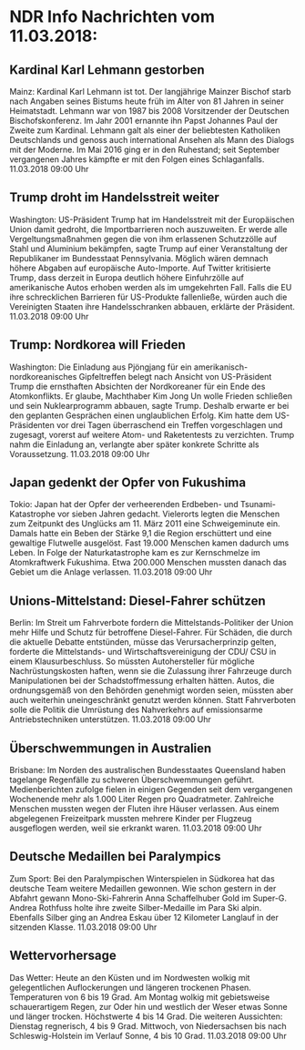 # NDR Info Nachrichten vom 11.03.2018:


## Kardinal Karl Lehmann gestorben
Mainz:	Kardinal Karl Lehmann ist tot. Der langjährige Mainzer Bischof starb nach Angaben seines Bistums heute früh im Alter von 81 Jahren in seiner Heimatstadt. Lehmann war von 1987 bis 2008 Vorsitzender der Deutschen Bischofskonferenz. Im Jahr 2001 ernannte ihn Papst Johannes Paul der Zweite zum Kardinal. Lehmann galt als einer der beliebtesten Katholiken Deutschlands und genoss auch international Ansehen als Mann des Dialogs mit der Moderne. Im Mai 2016 ging er in den Ruhestand; seit September vergangenen Jahres kämpfte er mit den Folgen eines Schlaganfalls. 11.03.2018 09:00 Uhr 

## Trump droht im Handelsstreit weiter
Washington: 	US-Präsident Trump hat im Handelsstreit mit der Europäischen Union damit gedroht, die Importbarrieren noch auszuweiten. Er werde alle Vergeltungsmaßnahmen gegen die von ihm erlassenen Schutzzölle auf Stahl und Aluminium bekämpfen, sagte Trump auf einer Veranstaltung der Republikaner im Bundesstaat Pennsylvania. Möglich wären demnach höhere Abgaben auf europäische Auto-Importe. Auf Twitter kritisierte Trump, dass derzeit in Europa deutlich höhere Einfuhrzölle auf amerikanische Autos erhoben werden als im umgekehrten Fall. Falls die EU ihre schrecklichen Barrieren für US-Produkte fallenließe, würden auch die Vereinigten Staaten ihre Handelsschranken abbauen, erklärte der Präsident. 11.03.2018 09:00 Uhr 

## Trump: Nordkorea will Frieden
Washington: 	Die Einladung aus Pjöngjang für ein amerikanisch-nordkoreanisches Gipfeltreffen belegt nach Ansicht von US-Präsident Trump die ernsthaften Absichten der Nordkoreaner für ein Ende des Atomkonflikts. Er glaube, Machthaber Kim Jong Un wolle Frieden schließen und sein Nuklearprogramm abbauen, sagte Trump. Deshalb erwarte er bei den geplanten Gesprächen einen unglaublichen Erfolg. Kim hatte dem US-Präsidenten vor drei Tagen überraschend ein Treffen vorgeschlagen und zugesagt, vorerst auf weitere Atom- und Raketentests zu verzichten. Trump nahm die Einladung an, verlangte aber später konkrete Schritte als Voraussetzung. 11.03.2018 09:00 Uhr 

## Japan gedenkt der Opfer von Fukushima
Tokio: 	Japan hat der Opfer der verheerenden Erdbeben- und Tsunami-Katastrophe vor sieben Jahren gedacht. Vielerorts legten die Menschen zum Zeitpunkt des Unglücks am 11. März 2011 eine Schweigeminute ein. Damals hatte ein Beben der Stärke 9,1 die Region erschüttert und eine gewaltige Flutwelle ausgelöst. Fast 19.000 Menschen kamen dadurch ums Leben. In Folge der Naturkatastrophe kam es zur Kernschmelze im Atomkraftwerk Fukushima. Etwa 200.000 Menschen mussten danach das Gebiet um die Anlage verlassen. 11.03.2018 09:00 Uhr 

## Unions-Mittelstand: Diesel-Fahrer schützen
Berlin: Im Streit um Fahrverbote fordern die Mittelstands-Politiker der Union mehr Hilfe und Schutz für betroffene Diesel-Fahrer. Für Schäden, die durch die aktuelle Debatte entstünden, müsse das Verursacherprinzip gelten, forderte die Mittelstands- und Wirtschaftsvereinigung der CDU/ CSU in einem Klausurbeschluss. So müssten Autohersteller für mögliche Nachrüstungskosten haften, wenn sie die Zulassung ihrer Fahrzeuge durch Manipulationen bei der Schadstoffmessung erhalten hätten. Autos, die ordnungsgemäß von den Behörden genehmigt worden seien, müssten aber auch weiterhin uneingeschränkt genutzt werden können. Statt Fahrverboten solle die Politik die Umrüstung des Nahverkehrs auf emissionsarme Antriebstechniken unterstützen. 11.03.2018 09:00 Uhr 

## Überschwemmungen in Australien
Brisbane: 	Im Norden des australischen Bundesstaates Queensland haben tagelange Regenfälle zu schweren Überschwemmungen geführt. Medienberichten zufolge fielen in einigen Gegenden seit dem vergangenen Wochenende mehr als 1.000 Liter Regen pro Quadratmeter. Zahlreiche Menschen mussten wegen der Fluten ihre Häuser verlassen. Aus einem abgelegenen Freizeitpark mussten mehrere Kinder per Flugzeug ausgeflogen werden, weil sie erkrankt waren. 11.03.2018 09:00 Uhr 

## Deutsche Medaillen bei Paralympics
Zum Sport:	Bei den Paralympischen Winterspielen in Südkorea hat das deutsche Team weitere Medaillen gewonnen. Wie schon gestern in der Abfahrt gewann Mono-Ski-Fahrerin Anna Schaffelhuber Gold im Super-G. Andrea Rothfuss holte ihre zweite Silber-Medaille im Para Ski alpin. Ebenfalls Silber ging an Andrea Eskau über 12 Kilometer Langlauf in der sitzenden Klasse. 11.03.2018 09:00 Uhr 

## Wettervorhersage
Das Wetter: Heute an den Küsten und im Nordwesten wolkig mit gelegentlichen Auflockerungen und längeren trockenen Phasen. Temperaturen von 6 bis 19 Grad. Am Montag wolkig mit gebietsweise schauerartigem Regen, zur Oder hin und westlich der Weser etwas Sonne und länger trocken. Höchstwerte 4 bis 14 Grad. Die weiteren Aussichten:
Dienstag regnerisch, 4 bis 9 Grad. Mittwoch, von Niedersachsen bis nach Schleswig-Holstein im Verlauf Sonne, 4 bis 10 Grad. 11.03.2018 09:00 Uhr 
